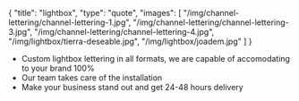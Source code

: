 {
  "title":  "lightbox",
  "type": "quote",
  "images": [
    "/img/channel-lettering/channel-lettering-1.jpg",
    "/img/channel-lettering/channel-lettering-3.jpg",
    "/img/channel-lettering/channel-lettering-4.jpg",
    "/img/lightbox/tierra-deseable.jpg",
    "/img/lightbox/joadem.jpg"
  ]
}

* Custom lightbox lettering in all formats, we are capable of accomodating to your brand 100%
* Our team takes care of the installation
* Make your business stand out and get 24-48 hours delivery
